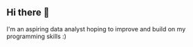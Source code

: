 ## Hi there 👋

I'm an aspiring data analyst hoping to improve and build on my programming skills :) 




